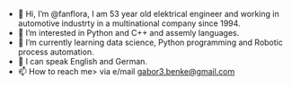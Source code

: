 - 👋 Hi, I’m @fanflora, I am 53 year old elektrical engineer and working in automotive industrty in a multinational company since 1994.
- 👀 I’m interested in Python and C++ and assemly languages.
- 🌱 I’m currently learning data science, Python programming and Robotic process automation.
- 💞️ I can speak English and German.
- 📫 How to reach me> via e/mail gabor3.benke@gmail.com 

<!---
fanflora/fanflora is a ✨ special ✨ repository because its `README.md` (this file) appears on your GitHub profile.
You can click the Preview link to take a look at your changes.
--->
